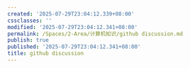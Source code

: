 ```yaml
---
created: '2025-07-29T23:04:12.339+08:00'
cssclasses: ''
modified: '2025-07-29T23:04:12.341+08:00'
permalink: /Spaces/2-Area/计算机知识/github discussion.md
publish: true
published: '2025-07-29T23:04:12.341+08:00'
title: github discussion
---
```

